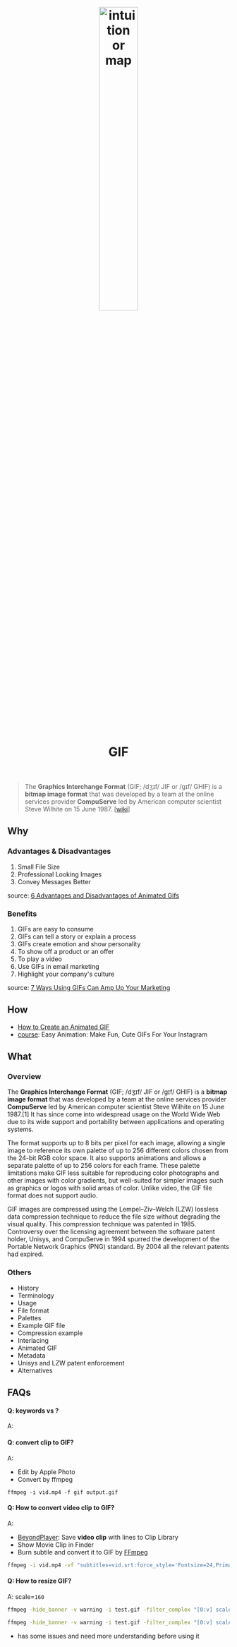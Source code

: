 <h1 align="center">
<br>
	<a href="https://www.wikiwand.com/en/GIF">
  <img src="https://i.imgur.com/26beRzr.gif" alt="intuition or map" width=42%">
  </a>
  <br><br>
GIF
  <br><br>
</h1>

> The **Graphics Interchange Format** (GIF; /dʒɪf/ JIF or /ɡɪf/ GHIF) is a **bitmap image format** that was developed by a team at the online services provider **CompuServe** led by American computer scientist Steve Wilhite on 15 June 1987. [[wiki](https://www.wikiwand.com/en/GIF)]

## Why 

### Advantages & Disadvantages

1. Small File Size
2. Professional Looking Images
3. Convey Messages Better
 
source: [6 Advantages and Disadvantages of Animated Gifs](https://connectusfund.org/6-advantages-and-disadvantages-of-animated-gifs)

### Benefits 

1. GIFs are easy to consume
2. GIFs can tell a story or explain a process
3. GIFs create emotion and show personality
4. To show off a product or an offer
5. To play a video
6. Use GIFs in email marketing
7. Highlight your company's culture

source: [7 Ways Using GIFs Can Amp Up Your Marketing](https://www.vye.agency/blog/marketing-gifs)

## How

* [How to Create an Animated GIF](https://www.wikihow.com/Create-an-Animated-GIF)
* [course](https://www.skillshare.com/classes/Easy-Animation-Make-Fun-Cute-GIFs-For-Your-Instagram/1174228000): Easy Animation: Make Fun, Cute GIFs For Your Instagram


## What 

### Overview

The **Graphics Interchange Format** (GIF; /dʒɪf/ JIF or /ɡɪf/ GHIF) is a **bitmap image format** that was developed by a team at the online services provider **CompuServe** led by American computer scientist Steve Wilhite on 15 June 1987.[1] It has since come into widespread usage on the World Wide Web due to its wide support and portability between applications and operating systems.

The format supports up to 8 bits per pixel for each image, allowing a single image to reference its own palette of up to 256 different colors chosen from the 24-bit RGB color space. It also supports animations and allows a separate palette of up to 256 colors for each frame. These palette limitations make GIF less suitable for reproducing color photographs and other images with color gradients, but well-suited for simpler images such as graphics or logos with solid areas of color. Unlike video, the GIF file format does not support audio.

GIF images are compressed using the Lempel–Ziv–Welch (LZW) lossless data compression technique to reduce the file size without degrading the visual quality. This compression technique was patented in 1985. Controversy over the licensing agreement between the software patent holder, Unisys, and CompuServe in 1994 spurred the development of the Portable Network Graphics (PNG) standard. By 2004 all the relevant patents had expired.


### Others

* History
* Terminology
* Usage
* File format
* Palettes
* Example GIF file
* Compression example
* Interlacing
* Animated GIF
* Metadata
* Unisys and LZW patent enforcement
* Alternatives


## FAQs

#### Q: keywords vs ?

A: 

#### Q: convert clip to GIF?

A: 

* Edit by Apple Photo
* Convert by ffmpeg

```
ffmpeg -i vid.mp4 -f gif output.gif
```

#### Q: How to convert video clip to GIF?

A:

* [BeyondPlayer](https://circleapps.co/): Save **video clip** with lines to Clip Library
* Show Movie Clip in Finder
* Burn subtile and convert it to GIF by [FFmpeg](https://www.wikiwand.com/en/FFmpeg)

``` bash
ffmpeg -i vid.mp4 -vf "subtitles=vid.srt:force_style='Fontsize=24,PrimaryColour=&H0000ff&'" -f gif output.gif
```

#### Q: How to resize GIF?

A:  scale=`160` 

``` bash
ffmpeg -hide_banner -v warning -i test.gif -filter_complex "[0:v] scale=160:-1:flags=lanczos,split [a][b]; [a] palettegen=reserve_transparent=on:transparency_color=ffffff [p]; [b][p] paletteuse" logo-160.gif
```

``` bash
ffmpeg -hide_banner -v warning -i test.gif -filter_complex "[0:v] scale=320:-1:flags=lanczos,split [a][b]; [a] palettegen=reserve_transparent=on:transparency_color=ffffff [p]; [b][p] paletteuse" logo-320.gif
```

* has some issues and need more understanding before using it